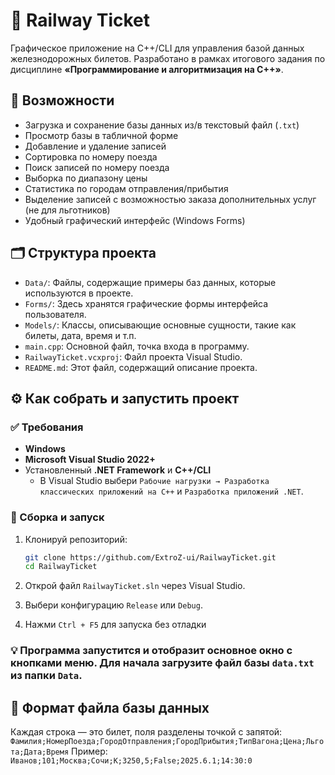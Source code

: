 # 🚆 Railway Ticket

Графическое приложение на C++/CLI для управления базой данных железнодорожных билетов. Разработано в рамках итогового задания по дисциплине **«Программирование и алгоритмизация на C++»**.

## 📌 Возможности

- Загрузка и сохранение базы данных из/в текстовый файл (`.txt`)
- Просмотр базы в табличной форме
- Добавление и удаление записей
- Сортировка по номеру поезда
- Поиск записей по номеру поезда
- Выборка по диапазону цены
- Статистика по городам отправления/прибытия
- Выделение записей с возможностью заказа дополнительных услуг (не для льготников)
- Удобный графический интерфейс (Windows Forms)

## 🗂️ Структура проекта

-   `Data/`: Файлы, содержащие примеры баз данных, которые используются в проекте.
-   `Forms/`: Здесь хранятся графические формы интерфейса пользователя.
-   `Models/`: Классы, описывающие основные сущности, такие как билеты, дата, время и т.п.
-   `main.cpp`: Основной файл, точка входа в программу.
-   `RailwayTicket.vcxproj`: Файл проекта Visual Studio.
-   `README.md`: Этот файл, содержащий описание проекта.

  
## ⚙️ Как собрать и запустить проект

### ✅ Требования

- **Windows**
- **Microsoft Visual Studio 2022+**
- Установленный **.NET Framework** и **C++/CLI**
  - В Visual Studio выбери `Рабочие нагрузки → Разработка классических приложений на C++` и `Разработка приложений .NET`.

### 🚀 Сборка и запуск

1. Клонируй репозиторий:

   ```bash
   git clone https://github.com/ExtroZ-ui/RailwayTicket.git
   cd RailwayTicket

2. Открой файл `RailwayTicket.sln` через Visual Studio.
3. Выбери конфигурацию `Release` или `Debug`.
4. Нажми `Ctrl + F5` для запуска без отладки

### 💡 Программа запустится и отобразит основное окно с кнопками меню. Для начала загрузите файл базы `data.txt` из папки `Data`.

## 📄 Формат файла базы данных
  Каждая строка — это билет, поля разделены точкой с запятой:
  `Фамилия;НомерПоезда;ГородОтправления;ГородПрибытия;ТипВагона;Цена;Льгота;Дата;Время`
  Пример:
  `Иванов;101;Москва;Сочи;К;3250,5;False;2025.6.1;14:30:0`


